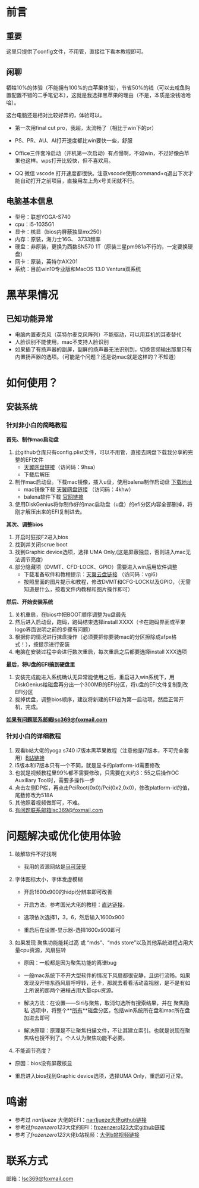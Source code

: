 # 前言

## 重要

这里只提供了config文件，不用管，直接往下看本教程即可。

## 闲聊

牺牲10%的体验（不能拥有100%的白苹果体验），节省50%的钱（可以去咸鱼购置配置不错的二手笔记本），这就是我选择黑苹果的理由（不是，本质是没钱哈哈哈）。

这台电脑还是相对比较好弄的，体验可以。

* 第一次用final cut pro，我超，太流畅了（相比于win下的pr）
* PS、PR、AU、AI打开速度都比win要快一些，舒服

* Office三件套冷启动（开机第一次启动）有点慢啊，不如win，不过好像白苹果也这样。wps打开比较快，但不喜欢用。
* QQ 微信 vscode 打开速度都很快。注意vscode使用command+q退出下次才能自动打开之前项目，直接用左上角x号关闭就不行。

## 电脑基本信息

* 型号：联想YOGA-S740
* cpu：i5-1035G1
* 显卡：核显（bios内屏蔽独显mx250）
* 内存：原装，海力士16G、 3733频率
* 硬盘：非原装，更换为西数SN570 1T（原装三星pm981a不行的，一定要换硬盘）
* 网卡：原装，英特尔AX201
* 系统：目前win10专业版和MacOS 13.0 Ventura双系统

# 黑苹果情况

## 已知功能异常

* 电脑内置麦克风（英特尔麦克风阵列）不能驱动，可以用耳机的耳麦替代
* 人脸识别不能使用，mac不支持人脸识别
* 如果插了有扬声器的副屏，副屏的扬声器无法识别到，切换音频输出那里只有内置扬声器的选项。（可能是个问题？还是说mac就是这样的？不知道）

# 如何使用？

## 安装系统

### 针对非小白的简略教程

**首先、制作mac启动盘**

1. 此github仓库只有config.plist文件，可以不用管，直接去网盘下载我分享的完整的EFI文件
   * [天翼网盘链接](https://cloud.189.cn/t/z2qMJfyMvaMf)（访问码：9hsa）
   * 下载后解压
2. 制作mac启动盘。下载mac镜像，插入u盘，使用balena制作启动盘 [下载地址](https://www.balena.io/etcher/)
   * mac镜像下载 [天翼网盘链接](https://cloud.189.cn/t/nQz2EfMzI77b) （访问码：4khw）
   * balena软件下载 [官网链接](https://www.balena.io/etcher/)
3. 使用DiskGenius将你制作好的mac启动盘（u盘）的efi分区内容全部删掉，将刚才解压出来的EFI复制进去。

**其次、调整bios**

1. 开启时狂按F2进入bios
2. 找到并关闭scrue boot
3. 找到Graphic device选项，选择 UMA Only,(这是屏蔽独显，否则进入mac无法调节亮度)
3. 部分隐藏项（DVMT、CFD-LOCK、GPIO）需要进入win后用软件调整
   * 下载准备软件和教程提示：[天翼云盘链接](https://cloud.189.cn/t/326fQrUZZV3m) （访问码：vgi6）
   * 按照里面的图片提示和教程，修改DVMT和CFG-LOCK以及GPIO，（无需知道是什么，按着文件内教程和图片操作即可）

**然后、开始安装系统**

1. 关机重启，在bios中把BOOT顺序调整为u盘最先
2. 然后进入启动盘，跑码，跑码结束选择install XXXX（卡在跑码界面或苹果logo界面说明之前的步骤有问题）
3. 根据你的情况进行抹盘操作（必须要把你要装mac的分区擦除成afpx格式！），按提示进行安装
4. 电脑在安装过程中会进行数次重启，每次重启之后都要选择install XXX选项

**最后，将U盘的EFI搞到硬盘里**

1. 安装完成能进入系统确认无异常能使用之后，重启进入win系统下，用DiskGenius给磁盘再分出一个300MB的EFI分区，将u盘的EFI文件复制到改EFI分区
2. 拔掉优盘，调整bios顺序，建议将新建的EFI设为第一启动项，然后正常开机，完成。

**如果有问题联系邮箱lsc369@foxmail.com**

### 针对小白的详细教程

1. 观看b站大佬的yoga s740 i7版本黑苹果教程（注意他是i7版本，不可完全套用）[B站链接](https://www.bilibili.com/video/BV1RL4y1W7iw/?share_source=copy_web&vd_source=e12669299d41a343bc4b7a143cb161f2)
2. i5版本和i7版本只有一个不同，就是显卡的platform-id需要修改
3. 也就是视频教程里99%都不需要修改，只需要在大约3：55之后操作OC Auxiliary Tool时，需要多操作一步
4. 点击左侧DP栏，再点击PciRoot(0x0)/Pci(0x2,0x0)，修改platform-id的值，尾数修改为518A
5. 其他照着视频做即可，不难。
6. 有问题联系邮箱lsc369@foxmail.com

# 问题解决或优化使用体验

1. 破解软件不好找啊

   * 我用的资源网站是[马可菠萝](https://www.macbl.com/)

2. 字体图标太小，字体发虚模糊

   * 开启1600x900的hidpi分辨率即可改善

   * 开启方法，参考国光大佬的教程：[直达链接](https://apple.sqlsec.com/6-%E5%AE%9E%E7%94%A8%E5%A7%BF%E5%8A%BF/6-5/)，

   * 选项依次选择1，3，6，然后输入1600x900

   * 重启后在设置-显示器-选择1600x900即可

3. 如果发现 聚焦功能能耗过高 或 “mds”、“mds store”以及其他系统进程占用大量cpu资源，风扇狂转

   * 原因：一般都是因为聚焦功能的离谱bug

   * 一般mac系统下不开大型软件的情况下风扇都很安静，且运行流畅。如果发现没开啥东西风扇呼呼转，还卡，那就去看看活动监视器，是不是有如上所说的那两个进程占用大量cpu资源。

   * 解决方法：在设置——Siri与聚焦，取消勾选所有搜索结果，并在 聚焦隐私 选项中，将整个**<u>所有</u>**磁盘分区，包括win系统所在盘和mac所在盘加进去即可

   * 解决原理：原理是不让聚焦扫描文件，不让其建立索引。也就是说现在聚焦啥也搜不到了。个人认为聚焦功能不必要。
   
4. 不能调节亮度？

  * 原因：bios没有屏蔽核显
  
  * 重启进入bios找到Graphic device选项，选择UMA Only，重启即可正常。

# 鸣谢

* 参考过 *nan1jueze* 大佬的EFI：[nan1jueze大佬github链接](https://github.com/nan1jueze/YOGA_S740-14IIL_i5-1035G1_OpenCore)
* 参考过*frozenzero123*大佬的EFI：[frozenzero123大佬github链接](https://github.com/frozenzero123/YOGA-S740)
* 参考了*frozenzero123*大佬b站视频：[大佬b站视频链接](https://www.bilibili.com/video/BV1RL4y1W7iw/?share_source=copy_web&vd_source=e12669299d41a343bc4b7a143cb161f2)

# 联系方式

邮箱：lsc369@foxmail.com

